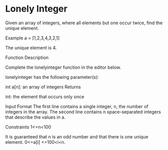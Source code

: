 # Lonely Integer

Given an array of integers, where all elements but one occur twice, find the unique element.

Example
a = [1,2,3,4,3,2,1]

The unique element is 4.

Function Description

Complete the lonelyinteger function in the editor below.

lonelyinteger has the following parameter(s):

int a[n]: an array of integers
Returns

int: the element that occurs only once

Input Format
The first line contains a single integer, n, the number of integers in the array.
The second line contains n space-separated integers that describe the values in a.

Constraints
1<=n<100

It is guaranteed that n is an odd number and that there is one unique element.
0<=a[i] <=100<i<n.

